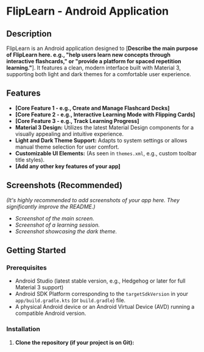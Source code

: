 # FlipLearn - Android Application

## Description

FlipLearn is an Android application designed to [**Describe the main purpose of FlipLearn here. e.g., "help users learn new concepts through interactive flashcards," or "provide a platform for spaced repetition learning."**]. It features a clean, modern interface built with Material 3, supporting both light and dark themes for a comfortable user experience.

## Features

*   **[Core Feature 1 - e.g., Create and Manage Flashcard Decks]**
*   **[Core Feature 2 - e.g., Interactive Learning Mode with Flipping Cards]**
*   **[Core Feature 3 - e.g., Track Learning Progress]**
*   **Material 3 Design:** Utilizes the latest Material Design components for a visually appealing and intuitive experience.
*   **Light and Dark Theme Support:** Adapts to system settings or allows manual theme selection for user comfort.
*   **Customizable UI Elements:** (As seen in `themes.xml`, e.g., custom toolbar title styles).
*   **[Add any other key features of your app]**

## Screenshots (Recommended)

*(It's highly recommended to add screenshots of your app here. They significantly improve the README.)*

*   *Screenshot of the main screen.*
*   *Screenshot of a learning session.*
*   *Screenshot showcasing the dark theme.*

## Getting Started

### Prerequisites

*   Android Studio (latest stable version, e.g., Hedgehog or later for full Material 3 support)
*   Android SDK Platform corresponding to the `targetSdkVersion` in your `app/build.gradle.kts` (or `build.gradle`) file.
*   A physical Android device or an Android Virtual Device (AVD) running a compatible Android version.

### Installation

1.  **Clone the repository (if your project is on Git):**
    
